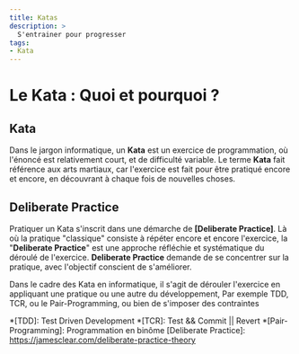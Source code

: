```yaml
---
title: Katas
description: >
  S'entrainer pour progresser
tags:
- Kata
---
```

# Le Kata : Quoi et pourquoi ? 

## Kata

Dans le jargon informatique, un **Kata** est un exercice de programmation, où l'énoncé est relativement court,
et de difficulté variable.
Le terme **Kata** fait référence aux arts martiaux, car l'exercice est fait pour être pratiqué encore et encore, en 
découvrant à chaque fois de nouvelles choses.

<!--
Un kata de code est un exercice de programmation qui permet aux programmeuses et aux programmeurs de perfectionner 
leurs compétences à travers la pratique et la répétition. Le terme a probablement été inventé par Dave Thomas, co-auteur 
du livre The Pragmatic Programmer1, s'appuyant sur une métaphore du concept japonais de kata dans les arts martiaux.
 En octobre 2011, Dave Thomas a publié sur son site une compilation de 21 katas2.
 -->
 
## Deliberate Practice

Pratiquer un Kata s'inscrit dans une démarche de **[Deliberate Practice]**.
Là où la pratique "classique" consiste à répéter encore et encore l'exercice, la "**Deliberate Practice**" est une approche
réfléchie et systématique du déroulé de l'exercice.
**Deliberate Practice** demande de se concentrer sur la pratique, avec l'objectif conscient de s'améliorer.

Dans le cadre des Kata en informatique, il s'agit de dérouler l'exercice en appliquant une pratique ou une autre du développement,
Par exemple TDD, TCR, ou le Pair-Programming, ou bien de s'imposer des contraintes  



*[TDD]: Test Driven Development
*[TCR]: Test && Commit || Revert
*[Pair-Programming]: Programmation en binôme
[Deliberate Practice]: https://jamesclear.com/deliberate-practice-theory
<!--
    
    🐱‍🥋 TEST 
    
    🧩 Serious Game |
     
    👨‍🏫 👩‍🏫 Présentation | 💻 Pratique | 🐱‍👤 Kata 🥋
    
    ☕ Echanges & Discussions | 👨‍🏫 👩‍🏫 Présentation | 💻 Pratique | 🐱‍👤 Kata
    
    🧩 Serious Game | 👨‍🏫 👩‍🏫 Présentation | 💻 🖥️ ⌨ Pratique | ⚙️🛠️⚗️ Outillage | ☕ Echanges & Discussions | 🐱‍👤 🥋  Kata
    -->